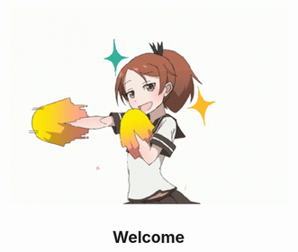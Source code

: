 <p align='center'>
  <img src='https://github.com/foo290/foo290/blob/master/icons/anime_cheer_full.gif'>
  <h1 align='center'>Welcome</h1>
</p>

